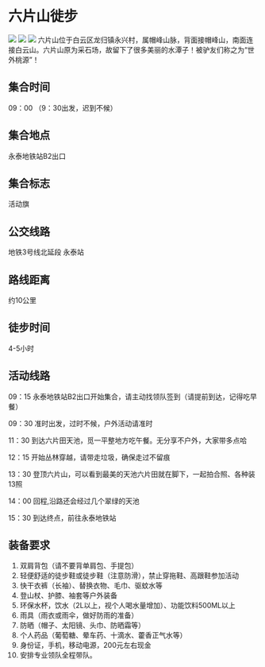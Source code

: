 
# 六片山徙步
![](http://linsl2018.top:3000/linsl/travel/src/master/%E5%85%AD%E7%89%87%E5%B1%B1%E5%9B%BE%E4%BA%8C.jpeg)
![](http://linsl2018.top:3000/linsl/travel/src/master/%E5%85%AD%E7%89%87%E5%B1%B1%E8%B7%AF%E7%BA%BF.png)
![](http://linsl2018.top:3000/linsl/travel/src/master/%E5%A4%A9%E6%B1%A0.jpeg)
六片山位于白云区龙归镇永兴村，属帽峰山脉，背面接帽峰山，南面连接白云山。六片山原为采石场，故留下了很多美丽的水潭子！被驴友们称之为“世外桃源”！

## 集合时间
09：00 （9：30出发，迟到不候）

## 集合地点
永泰地铁站B2出口

## 集合标志
活动旗

## 公交线路
地铁3号线北延段 永泰站

## 路线距离
约10公里

## 徒步时间
4-5小时

## 活动线路

09：15 永泰地铁站B2出口开始集合，请主动找领队签到（请提前到达，记得吃早餐）

09：30 准时出发，过时不候，户外活动请准时

11：30 到达六片田天池，觅一平整地方吃午餐。无分享不户外，大家带多点哈

12：15 开始丛林穿越，请带走垃圾，确保走过不留痕

13：30 登顶六片山，可以看到最美的天池六片田就在脚下，一起拍合照、各种装13照

14：00 回程,沿路还会经过几个翠绿的天池

15：30 到达终点，前往永泰地铁站


## 装备要求
1. 双肩背包（请不要背单肩包、手提包）
2. 轻便舒适的徒步鞋或徒步鞋（注意防滑），禁止穿拖鞋、高跟鞋参加活动
3. 快干衣裤（长袖）、替换衣物、毛巾、驱蚊水等
4. 登山杖、护膝、袖套等户外装备
5. 环保水杯，饮水（2L以上，视个人喝水量增加）、功能饮料500ML以上
6. 雨具（雨衣或雨伞，做好防雨的准备）
7. 防晒（帽子、太阳镜、头巾、防晒霜等）
8. 个人药品（葡萄糖、晕车药、十滴水、藿香正气水等）
9. 身份证，手机，移动电源，200元左右现金
10. 安排专业领队全程带队。
